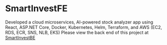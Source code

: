 # SmartInvestFE
Developed a cloud microservices, AI-powered stock analyzer app using React, ASP.NET Core, Docker, Kubernetes, Helm, Terraform, and AWS (EC2, RDS, ECR, SNS, NLB, EKS)
Please view the back end of this project at [SmartInvestBE](https://github.com/MinhNguyenD/smartInvestBE)
